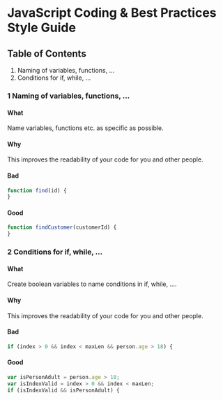# JavaScript Coding & Best Practices Style Guide


## Table of Contents

  1. Naming of variables, functions, ...
  2. Conditions for if, while, ...

### 1 Naming of variables, functions, ...
  #### What
  Name variables, functions etc. as specific as possible.
  
  #### Why
  This improves the readability of your code for you and other people.

  #### Bad
  ```javascript
  function find(id) {
  }
  ```
  
  #### Good
  ```javascript
  function findCustomer(customerId) {
  }
  ```

### 2 Conditions for if, while, ...
  #### What
  Create boolean variables to name conditions in if, while, ....
  
  #### Why
  This improves the readability of your code for you and other people.

  #### Bad
  ```javascript
  if (index > 0 && index < maxLen && person.age > 18) {
  ```
  
  #### Good
  ```javascript
  var isPersonAdult = person.age > 18;
  var isIndexValid = index > 0 && index < maxLen;
  if (isIndexValid && isPersonAdult) {
  ```


